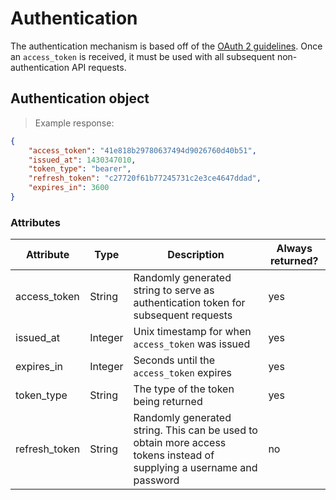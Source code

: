 # Authentication

The authentication mechanism is based off of the [OAuth 2 guidelines](https://tools.ietf.org/html/rfc6749). Once an `access_token` is received, it must be used with all subsequent non-authentication API requests.

## Authentication object

> Example response:

```json
{
    "access_token": "41e818b29780637494d9026760d40b51",
    "issued_at": 1430347010,
    "token_type": "bearer",
    "refresh_token": "c27720f61b77245731c2e3ce4647ddad",
    "expires_in": 3600
}
```

### Attributes

Attribute | Type| Description | Always returned?
---|---|---|---
access_token | String | Randomly generated string to serve as authentication token for subsequent requests | yes
issued_at | Integer | Unix timestamp for when `access_token` was issued | yes
expires_in | Integer | Seconds until the `access_token` expires | yes
token_type | String | The type of the token being returned | yes
refresh_token | String | Randomly generated string. This can be used to obtain more access tokens instead of supplying a username and password | no